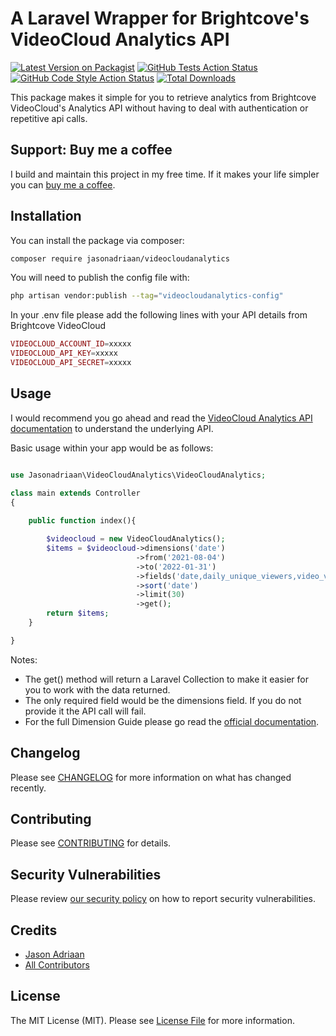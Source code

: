# A Laravel Wrapper for Brightcove's VideoCloud Analytics API

[![Latest Version on Packagist](https://img.shields.io/packagist/v/jasonadriaan/videocloudanalytics.svg?style=flat-square)](https://packagist.org/packages/jasonadriaan/videocloudanalytics)
[![GitHub Tests Action Status](https://img.shields.io/github/workflow/status/jasonadriaan/videocloudanalytics/run-tests?label=tests)](https://github.com/jasonadriaan/videocloudanalytics/actions?query=workflow%3Arun-tests+branch%3Amain)
[![GitHub Code Style Action Status](https://img.shields.io/github/workflow/status/jasonadriaan/videocloudanalytics/Check%20&%20fix%20styling?label=code%20style)](https://github.com/jasonadriaan/videocloudanalytics/actions?query=workflow%3A"Check+%26+fix+styling"+branch%3Amain)
[![Total Downloads](https://img.shields.io/packagist/dt/jasonadriaan/videocloudanalytics.svg?style=flat-square)](https://packagist.org/packages/jasonadriaan/videocloudanalytics)

This package makes it simple for you to retrieve analytics from Brightcove VideoCloud's Analytics API without having to deal with authentication or repetitive api calls.

## Support: Buy me a coffee

I build and maintain this project in my free time. If it makes your life simpler you can [buy me a coffee](https://buymeacoffee.com/jasonadriaan).

## Installation

You can install the package via composer:

```bash
composer require jasonadriaan/videocloudanalytics
```

You will need to publish the config file with:

```bash
php artisan vendor:publish --tag="videocloudanalytics-config"
```

In your .env file please add the following lines with your API details from Brightcove VideoCloud

```php
VIDEOCLOUD_ACCOUNT_ID=xxxxx
VIDEOCLOUD_API_KEY=xxxxx
VIDEOCLOUD_API_SECRET=xxxxx
```

## Usage

I would recommend you go ahead and read the [VideoCloud Analytics API documentation](https://apis.support.brightcove.com/analytics/index.html) to understand
the underlying API.

Basic usage within your app would be as follows:

```php

use Jasonadriaan\VideoCloudAnalytics\VideoCloudAnalytics;

class main extends Controller
{
    
    public function index(){

        $videocloud = new VideoCloudAnalytics();
        $items = $videocloud->dimensions('date')
                            ->from('2021-08-04')
                            ->to('2022-01-31')
                            ->fields('date,daily_unique_viewers,video_view')
                            ->sort('date')
                            ->limit(30)
                            ->get();
        return $items;
    }

}

```
Notes:
- The get() method will return a Laravel Collection to make it easier for you to work with the data returned.
- The only required field would be the dimensions field. If you do not provide it the API call will fail. 
- For the full Dimension Guide please go read the [official documentation](https://apis.support.brightcove.com/analytics/dimension-guides/index.html).


## Changelog

Please see [CHANGELOG](CHANGELOG.md) for more information on what has changed recently.

## Contributing

Please see [CONTRIBUTING](.github/CONTRIBUTING.md) for details.

## Security Vulnerabilities

Please review [our security policy](../../security/policy) on how to report security vulnerabilities.

## Credits

- [Jason Adriaan](https://www.jasonadriaan.com)
- [All Contributors](../../contributors)

## License

The MIT License (MIT). Please see [License File](LICENSE.md) for more information.
